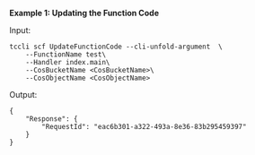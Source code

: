 **Example 1: Updating the Function Code**



Input: 

```
tccli scf UpdateFunctionCode --cli-unfold-argument  \
    --FunctionName test\
    --Handler index.main\
    --CosBucketName <CosBucketName>\
    --CosObjectName <CosObjectName>
```

Output: 
```
{
    "Response": {
        "RequestId": "eac6b301-a322-493a-8e36-83b295459397"
    }
}
```

